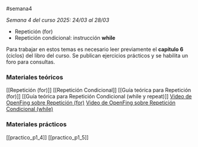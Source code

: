 #semana4

_Semana 4 del curso 2025: 24/03 al 28/03_

- Repetición (for)
- Repetición condicional: instrucción **while**  
    
  

Para trabajar en estos temas es necesario leer previamente el **capítulo 6** (ciclos) del libro del curso. Se publican ejercicios prácticos y se habilita un foro para consultas.

### Materiales teóricos
[[Repetición (for)]]
[[Repetición Condicional]]
[[Guía teórica para Repetición (for)]]
[[Guía teórica para Repetición Condicional (while y repeat)]]
[Video de OpenFing sobre Repetición (for)](https://eva.fing.edu.uy/mod/url/view.php?id=68419)
[Video de OpenFing sobre Repetición Condicional (while)](https://eva.fing.edu.uy/mod/url/view.php?id=68811)
### Materiales prácticos
[[practico_p1_4]]
[[practico_p1_5]]
